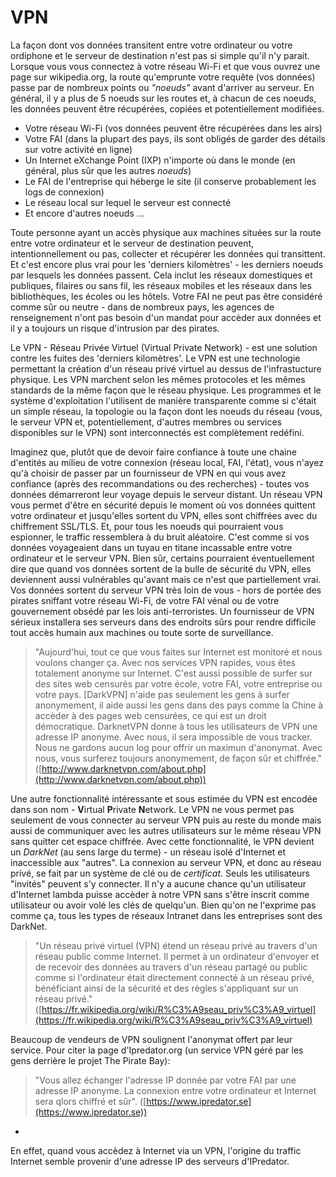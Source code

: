 VPN
===

La façon dont vos données transitent entre votre ordinateur ou votre ordiphone et le serveur de destination n'est pas si simple qu'il n'y parait. 
Lorsque vous vous connectez à votre réseau Wi-Fi et que vous ouvrez une page sur wikipedia.org, la route qu'emprunte votre requête (vos données) passe par de nombreux points ou *"noeuds"* avant d'arriver au serveur.
En général, il y a plus de 5 noeuds sur les routes et, à chacun de ces noeuds, les données peuvent être récupérées, copiées et potentiellement modifiées.

 * Votre réseau Wi-Fi (vos données peuvent être récupérées dans les airs)
 * Votre FAI (dans la plupart des pays, ils sont obligés de garder des détails sur votre activité en ligne)
 * Un Internet eXchange Point (IXP) n'importe où dans le monde (en général, plus sûr que les autres *noeuds*)
 * Le FAI de l'entreprise qui héberge le site (il conserve probablement les logs de connexion)
 * Le réseau local sur lequel le serveur est connecté
 * Et encore d'autres noeuds ...

Toute personne ayant un accès physique aux machines situées sur la route entre votre ordinateur et le serveur de destination peuvent, intentionnellement ou pas, collecter et récupérer les données qui transittent.    
Et c'est encore plus vrai pour les 'derniers kilomètres' - les derniers noeuds par lesquels les données passent.
Cela inclut les réseaux domestiques et publiques, filaires ou sans fil, les réseaux mobiles et les réseaux dans les bibliothèques, les écoles ou les hôtels.
Votre FAI ne peut pas être considéré comme sûr ou neutre - dans de nombreux pays, les agences de renseignement n'ont pas besoin d'un mandat pour accèder aux données et il y a toujours un risque d'intrusion par des pirates.

Le VPN - Réseau Privée Virtuel (Virtual Private Network) - est une solution contre les fuites des 'derniers kilomètres'.
Le VPN est une technologie permettant la création d'un réseau privé virtuel au dessus de l'infrastucture physique.
Les VPN marchent selon les mêmes protocoles et les mêmes standards de la même façon que le réseau physique.
Les programmes et le système d'exploitation l'utilisent de manière transparente comme si c'était un simple réseau, la topologie ou la façon dont les noeuds du réseau (vous, le serveur VPN et, potentiellement, d'autres membres ou services disponibles sur le VPN) sont interconnectés est complètement redéfini. 

Imaginez que, plutôt que de devoir faire confiance à toute une chaine d'entités au milieu de votre connexion (réseau local, FAI, l'état), vous n'ayez qu'à choisir de passer par un fournisseur de VPN en qui vous avez confiance (après des recommandations ou des recherches) - toutes vos données démarreront leur voyage depuis le serveur distant.
Un réseau VPN vous permet d'être en sécurité depuis le moment où vos données quittent votre ordinateur et jusqu'elles sortent du VPN, elles sont chiffrées avec du chiffrement SSL/TLS.
Et, pour tous les noeuds qui pourraient vous espionner, le traffic ressemblera à du bruit aléatoire.
C'est comme si vos données voyageaient dans un tuyau en titane incassable entre votre ordinateur et le serveur VPN. 
Bien sûr, certains pourraient éventuellement dire que quand vos données sortent de la bulle de sécurité du VPN, elles deviennent aussi vulnérables qu'avant mais ce n'est que partiellement vrai.
Vos données sortent du serveur VPN très loin de vous - hors de portée des pirates sniffant votre réseau Wi-Fi, de votre FAI vénal ou de votre gouvernement obsédé par les lois anti-terroristes.
Un fournisseur de VPN sérieux installera ses serveurs dans des endroits sûrs pour rendre difficile tout accès humain aux machines ou toute sorte de surveillance.

> "Aujourd'hui, tout ce que vous faites sur Internet est monitoré et nous voulons changer ça.
Avec nos services VPN rapides, vous êtes totalement anonyme sur Internet.
C'est aussi possible de surfer sur des sites web censurés par votre école, votre FAI, votre entreprise ou votre pays.
[DarkVPN] n'aide pas seulement les gens à surfer anonymement, il aide aussi les gens dans des pays comme la Chine à accèder à des pages web censurées, ce qui est un droit démocratique. DarknetVPN donne à tous les utilisateurs de VPN une adresse IP anonyme.
Avec nous, il sera impossible de vous tracker.
Nous ne gardons aucun log pour offrir un maximun d'anonymat.
Avec nous, vous surferez toujours anonymement, de façon sûr et chiffrée." ([http://www.darknetvpn.com/about.php](http://www.darknetvpn.com/about.php))

Une autre fonctionnalité intéressante et sous estimée du VPN est encodée dans son nom - **V**irtual **P**rivate **N**etwork.
Le VPN ne vous permet pas seulement de vous connecter au serveur VPN puis au reste du monde mais aussi de communiquer avec les autres utilisateurs sur le même réseau VPN sans quitter cet espace chiffrée.
Avec cette fonctionnalité, le VPN devient un *DarkNet* (au sens large du terme) - un réseau isolé d'Internet et inaccessible aux "autres".
La connexion au serveur VPN, et donc au réseau privé, se fait par un système de clé ou de *certificat*. Seuls les utilisateurs "invités" peuvent s'y connecter.
Il n'y a aucune chance qu'un utilisateur d'Internet lambda puisse accèder à notre VPN sans s'être inscrit comme utilisateur ou avoir volé les clés de quelqu'un. Bien qu'on ne l'exprime pas comme ça, tous les types de réseaux Intranet dans les entreprises sont des DarkNet.

> "Un réseau privé virtuel (VPN) étend un réseau privé au travers d'un réseau public comme Internet.
Il permet à un ordinateur d'envoyer et de recevoir des données au travers d'un réseau partagé ou public comme si l'ordinateur était directement connecté à un réseau privé, bénéficiant ainsi de la sécurité et des règles s'appliquant sur un réseau privé." ([https://fr.wikipedia.org/wiki/R%C3%A9seau_priv%C3%A9_virtuel](https://fr.wikipedia.org/wiki/R%C3%A9seau_priv%C3%A9_virtuel)

Beaucoup de vendeurs de VPN soulignent l'anonymat offert par leur service. Pour citer la page d'Ipredator.org (un service VPN géré par les gens derrière le projet The Pirate Bay):

> "Vous allez échanger l'adresse IP donnée par votre FAI par une adresse IP anonyme. La connexion entre votre ordinateur et Internet sera qlors chiffré et sûr". ([https://www.ipredator.se](https://www.ipredator.se))
-
En effet, quand vous accèdez à Internet via un VPN, l'origine du traffic Internet semble provenir d'une adresse IP des serveurs d'IPredator.
